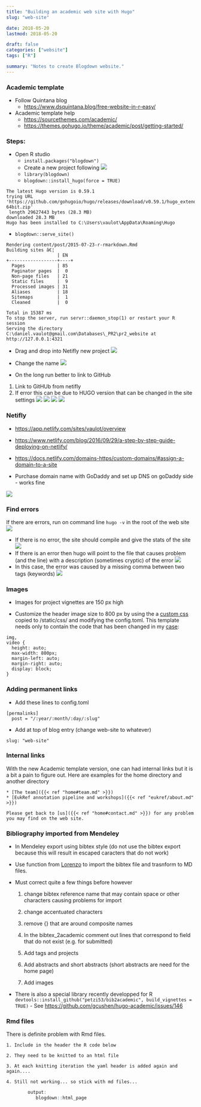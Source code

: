 ```yaml
---
title: "Building an academic web site with Hugo"
slug: "web-site"

date: 2018-05-20
lastmod: 2018-05-20

draft: false
categories: ["website"]
tags: ["R"]

summary: "Notes to create Blogdown website."
---
```


### Academic template
* Follow Quintana blog
  * https://www.dsquintana.blog/free-website-in-r-easy/
* Academic template help
  * https://sourcethemes.com/academic/
  * https://themes.gohugo.io/theme/academic/post/getting-started/

### Steps:
* Open R studio
  * `install.packages("blogdown")`
  * Create a new project following
  ![](/img/hugo_create_project.png)
  * `library(blogdown)`
  * `blogdown::install_hugo(force = TRUE)`

```console
The latest Hugo version is 0.59.1
trying URL 'https://github.com/gohugoio/hugo/releases/download/v0.59.1/hugo_extended_0.59.1_Windows-64bit.zip'
 length 29627443 bytes (28.3 MB)
downloaded 28.3 MB
Hugo has been installed to C:\Users\vaulot\AppData\Roaming\Hugo
```

  * `blogdown::serve_site()`

  ```console
  Rendering content/post/2015-07-23-r-rmarkdown.Rmd
  Building sites â€¦
                     | EN  
  +------------------+----+
    Pages            | 85  
    Paginator pages  |  0  
    Non-page files   | 21  
    Static files     |  9  
    Processed images | 31  
    Aliases          | 18  
    Sitemaps         |  1  
    Cleaned          |  0  

  Total in 15387 ms
  To stop the server, run servr::daemon_stop(1) or restart your R session
  Serving the directory C:\daniel.vaulot@gmail.com\Databases\_PR2\pr2_website at http://127.0.0.1:4321
  ```

  * Drag and drop into Netifly new project
    ![](/img/hugo_deploy_simple.png)
  * Change the name
    ![](/img/hugo_change_name.png)

  * On the long run better to link to GitHub
  1. Link to GitHUb from netifly
  2. If error this can be due to HUGO version that can be changed in the site settings
  ![](/img/hugo_version.png)
  ![](/img/hugo_add_name_server_goddy.png)
  ![](/img/hugo_add_name_server_netifly.png)
  ![](/img/hugo_add_name_server_netifly_success.png)  

### Netifly
  * https://app.netlify.com/sites/vaulot/overview
  * https://www.netlify.com/blog/2016/09/29/a-step-by-step-guide-deploying-on-netlify/
  * https://docs.netlify.com/domains-https/custom-domains/#assign-a-domain-to-a-site

* Purchase domain name with GoDaddy and set up DNS on goDaddy side - works fine

![](/img/dns-setup-1.png)

### Find errors
If there are errors, run on command line `hugo -v` in the root of the web site
![](/img/hugo_v.png)
* If there is no error, the site should compile and give the stats of the site
![](/img/hugo_valid.png)
* If there is an error then hugo will point to the file that causes problem (and the line) with a description (sometimes cryptic) of the error
 ![](/img/hugo_error.png)
* In this case, the error was caused by a missing comma between two tags (keywords)
 ![](/img/hugo_error_file.png)


### Images
* Images for project vignettes are 150 px high

* Customize the header image size to 800 px by using the a [custom css](https://sourcethemes.com/academic/docs/customization/#customize-style-css) copied to /static/css/ and modifying the config.toml. This template needs only to contain the code that has been changed in my [case](https://github.com/gcushen/hugo-academic/issues/84):
```console
img,
video {
  height: auto;
  max-width: 800px;
  margin-left: auto;
  margin-right: auto;
  display: block;
}
```

### Adding permanent links

* Add these lines to config.toml

```console
[permalinks]
  post = "/:year/:month/:day/:slug"
```

 * Add at top of blog entry (change web-site to whatever)
 
 ```console
 slug: "web-site"
 ```

### Internal links
With the new Academic template version, one can had internal links but it is a bit a pain to figure out.  Here are examples for the home directory and another directory

```console
* [The team]({{< ref "home#team.md" >}})
* [EukRef annotation pipeline and workshops]({{< ref "eukref/about.md" >}})

Please get back to [us]({{< ref "home#contact.md" >}}) for any problem you may find on the web site.
```

### Bibliography imported from Mendeley

 * In Mendeley export using bibtex style (do not use the bibtex export because this will result in escaped caracters that do not work)

 * Use function from [Lorenzo](https://lbusett.netlify.com/post/automatically-importing-publications-from-bibtex-to-a-hugo-academic-blog/) to import the bibtex file and trasnform to MD files.

 * Must correct quite a few things before however

    1. change bibtex reference name that may contain space or other characters causing problems for import  

    1. change accentuated characters

    1. remove {} that are around composite names

    1. In the bibtex_2academic comment out lines that correspond to field that do not exist (e.g. for submitted)

    1. Add tags and projects

    1. Add abstracts and short abstracts (short abstracts are need for the home page)

    1. Add images

* There is also a special library recently developped for R `devtools::install_github("petzi53/bib2academic", build_vignettes = TRUE)` - See https://github.com/gcushen/hugo-academic/issues/146

### Rmd files

There is definite problem with Rmd files.   

    1. Include in the header the R code below

    2. They need to be knitted to an html file  

    3. At each knitting iteration the yaml header is added again and again....

    4. Still not working... so stick with md files...  

```r
        output:
           blogdown::html_page
```

